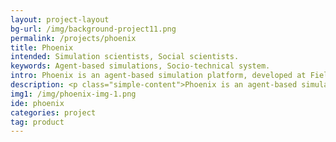 ```yaml
---
layout: project-layout
bg-url: /img/background-project11.png
permalink: /projects/phoenix
title: Phoenix
intended: Simulation scientists, Social scientists.
keywords: Agent-based simulations, Socio-technical system.
intro: Phoenix is an agent-based simulation platform, developed at Fields of View. It is distributed and modular by design, and can run highly scalable simulations.
description: <p class="simple-content">Phoenix is an agent-based simulation platform developed at Fields of View. It is designed to be distributed and modular to run highly scalable simulations. </p><p class="simple-content">Agent-based simulations is a powerful method to model complex systems such as cities in a bottom-up fashion. They help us to study interactions of various sub-systems such as infrastructure, people, policies, institutions, etc. </p><p class="simple-content">Existing agent-based simulation platforms either focus on the number of agents that can be created, or on the number of functionalities provided. In Phoenix, we have separated the platform to different modules such as visualisation, communication subsystem, database engine allowing it to distribute simulations across multiple computers on a network.</p><p class="simple-content">We use Phoenix to develop various simulations and some games at Fields of View. Our work in Smart Campus and the Interoperability projects is done using Phoenix.</p><p class="simple-content">We continue to develop and maintain Phoenix for internal simulation development.</p>
img1: /img/phoenix-img-1.png
ide: phoenix
categories: project
tag: product
---
```

